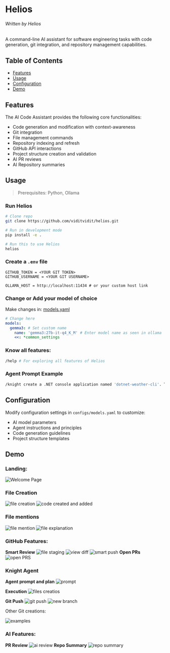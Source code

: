 # Helios

###### Written by Helios

A command-line AI assistant for software engineering tasks with code generation, git integration, and repository management capabilities.

## Table of Contents
- [Features](#features)
- [Usage](#usage)
- [Configuration](#configuration)
- [Demo](#demo)

## Features

The AI Code Assistant provides the following core functionalities:

- Code generation and modification with context-awareness
- Git integration 
- File management commands
- Repository indexing and refresh
- GitHub API interactions
- Project structure creation and validation
- AI PR reviews
- AI Repository summaries

## Usage

> Prerequisites: Python, Ollama

### Run Helios

```bash
# Clone repo
git clone https://github.com/viditvidit/helios.git

# Run in development mode
pip install -e .

# Run this to use Helios
helios
```

### Create a `.env` file
```env
GITHUB_TOKEN = <YOUR GIT TOKEN>
GITHUB_USERNAME = <YOUR GIT USERNAME>

OLLAMA_HOST = http://localhost:11434 # or your custom host link
```

### Change or Add your model of choice
Make changes in: [models.yaml](configs/models.yaml)
```yaml
# Change here
models: 
  gemma3: # Set custom name
    name: 'gemma3:27b-it-q4_K_M' # Enter model name as seen in ollama
    <<: *common_settings
```


### Know all features:
```bash
/help # For exploring all features of Helios
```

### Agent Prompt Example

```bash
/knight create a .NET console application named 'dotnet-weather-cli'. The app should take a city name as a command-line argument, make a GET request to a public weather API (like Open-Meteo), and print the current temperature for that city. Use the `HttpClient` class for the API call and `Newtonsoft.Json` to parse the response.
```

## Configuration

Modify configuration settings in `configs/models.yaml` to customize:

- AI model parameters
- Agent instructions and principles
- Code generation guidelines
- Project structure templates

## Demo

### Landing:
![Welcome Page](images/landing.png)

### File Creation
![file creation](images/code.png)
![code created and added](images/code2.png)

### File mentions
![file mention](images/mentions.png)
![file explanation](images/explain.png)

### GitHub Features:

**Smart Review**
![file staging](images/rv.png)
![view diff](images/rv2.png)
![smart push](images/rv3.png)
**Open PRs**
![open PRS](images/open-pr.png)

### Knight Agent
**Agent prompt and plan**
![prompt](images/agent-prompt.png)

**Execution**
![files creatios](images/agent-fc.png)

**Git Push**
![git push](images/agent-git-push.png)
![new branch](images/agent-git-creation.png)

Other Git creations:

![examples](images/demo.png)

### AI Features:

**PR Review**
![ai review](images/pr_rev.png)
**Repo Summary**
![repo summary](images/repo_rv.png)
